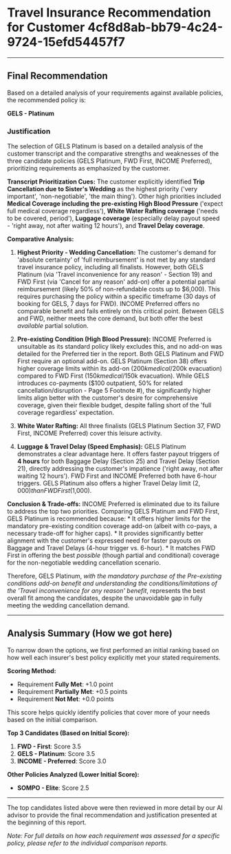 # Travel Insurance Recommendation for Customer 4cf8d8ab-bb79-4c24-9724-15efd54457f7

---

## Final Recommendation
Based on a detailed analysis of your requirements against available policies, the recommended policy is:

**GELS - Platinum**

### Justification
The selection of GELS Platinum is based on a detailed analysis of the customer transcript and the comparative strengths and weaknesses of the three candidate policies (GELS Platinum, FWD First, INCOME Preferred), prioritizing requirements as emphasized by the customer.

**Transcript Prioritization Cues:** The customer explicitly identified **Trip Cancellation due to Sister's Wedding** as the highest priority ('very important', 'non-negotiable', 'the main thing'). Other high priorities included **Medical Coverage including the pre-existing High Blood Pressure** ('expect full medical coverage regardless'), **White Water Rafting coverage** ('needs to be covered, period'), **Luggage coverage** (especially delay payout speed - 'right away, not after waiting 12 hours'), and **Travel Delay coverage**.

**Comparative Analysis:**

1.  **Highest Priority - Wedding Cancellation:** The customer's demand for 'absolute certainty' of 'full reimbursement' is not met by any standard travel insurance policy, including all finalists. However, both GELS Platinum (via 'Travel inconvenience for any reason' - Section 19) and FWD First (via 'Cancel for any reason' add-on) offer a potential partial reimbursement (likely 50% of non-refundable costs up to $6,000). This requires purchasing the policy within a specific timeframe (30 days of booking for GELS, 7 days for FWD). INCOME Preferred offers no comparable benefit and fails entirely on this critical point. Between GELS and FWD, neither meets the core demand, but both offer the best *available* partial solution.

2.  **Pre-existing Condition (High Blood Pressure):** INCOME Preferred is unsuitable as its standard policy likely excludes this, and no add-on was detailed for the Preferred tier in the report. Both GELS Platinum and FWD First require an optional add-on. GELS Platinum (Section 38) offers higher coverage limits within its add-on ($200k medical/$200k evacuation) compared to FWD First ($150k medical/$150k evacuation). While GELS introduces co-payments ($100 outpatient, 50% for related cancellation/disruption - Page 5 Footnote #), the significantly higher limits align better with the customer's desire for comprehensive coverage, given their flexible budget, despite falling short of the 'full coverage regardless' expectation.

3.  **White Water Rafting:** All three finalists (GELS Platinum Section 37, FWD First, INCOME Preferred) cover this leisure activity.

4.  **Luggage & Travel Delay (Speed Emphasis):** GELS Platinum demonstrates a clear advantage here. It offers faster payout triggers of **4 hours** for both Baggage Delay (Section 25) and Travel Delay (Section 21), directly addressing the customer's impatience ('right away, not after waiting 12 hours'). FWD First and INCOME Preferred both have 6-hour triggers. GELS Platinum also offers a higher Travel Delay limit ($2,000) than FWD First ($1,000).

**Conclusion & Trade-offs:** INCOME Preferred is eliminated due to its failure to address the top two priorities. Comparing GELS Platinum and FWD First, GELS Platinum is recommended because:
    *   It offers higher limits for the mandatory pre-existing condition coverage add-on (albeit with co-pays, a necessary trade-off for higher caps).
    *   It provides significantly better alignment with the customer's expressed need for faster payouts on Baggage and Travel Delays (4-hour trigger vs. 6-hour).
    *   It matches FWD First in offering the best *possible* (though partial and conditional) coverage for the non-negotiable wedding cancellation scenario.

Therefore, GELS Platinum, *with the mandatory purchase of the Pre-existing conditions add-on benefit and understanding the conditions/limitations of the 'Travel inconvenience for any reason' benefit*, represents the best overall fit among the candidates, despite the unavoidable gap in fully meeting the wedding cancellation demand.

---

## Analysis Summary (How we got here)
To narrow down the options, we first performed an initial ranking based on how well each insurer's best policy explicitly met your stated requirements.

**Scoring Method:**
- Requirement **Fully Met**: +1.0 point
- Requirement **Partially Met**: +0.5 points
- Requirement **Not Met**: +0.0 points

This score helps quickly identify policies that cover more of your needs based on the initial comparison.

**Top 3 Candidates (Based on Initial Score):**
1. **FWD - First**: Score 3.5
2. **GELS - Platinum**: Score 3.5
3. **INCOME - Preferred**: Score 3.0

**Other Policies Analyzed (Lower Initial Score):**
- **SOMPO - Elite**: Score 2.5

---

The top candidates listed above were then reviewed in more detail by our AI advisor to provide the final recommendation and justification presented at the beginning of this report.

*Note: For full details on how each requirement was assessed for a specific policy, please refer to the individual comparison reports.*